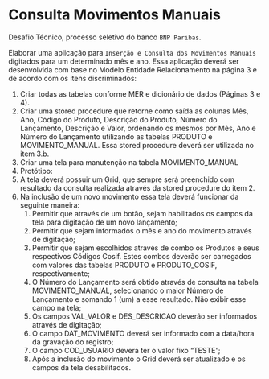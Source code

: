# Consulta Movimentos Manuais

Desafio Técnico, processo seletivo do banco `BNP Paribas`.

Elaborar uma aplicação para `Inserção e Consulta dos Movimentos Manuais` digitados para um determinado mês e ano. Essa
aplicação deverá ser desenvolvida com base no Modelo Entidade Relacionamento na página 3 e de
acordo com os itens discriminados:

1) Criar todas as tabelas conforme MER e dicionário de dados (Páginas 3 e 4).
2) Criar uma stored procedure que retorne como saída as colunas Mês, Ano, Código do Produto, Descrição do Produto, Número do Lançamento, Descrição e Valor, ordenando os mesmos por Mês, Ano e Número do Lançamento utilizando as tabelas PRODUTO e MOVIMENTO_MANUAL.
Essa stored procedure deverá ser utilizada no item 3.b.
3) Criar uma tela para manutenção na tabela MOVIMENTO_MANUAL
4) Protótipo: 
5) A tela deverá possuir um Grid, que sempre será preenchido com resultado da consulta
  realizada através da stored procedure do item 2.
6) Na inclusão de um novo movimento essa tela deverá funcionar da seguinte maneira:
      1) Permitir que através de um botão, sejam habilitados os campos da tela para digitação
      de um novo lançamento;
      2) Permitir que sejam informados o mês e ano do movimento através de digitação;
      3) Permitir que sejam escolhidos através de combo os Produtos e seus respectivos Códigos
      Cosif. Estes combos deverão ser carregados com valores das tabelas PRODUTO e
      PRODUTO_COSIF, respectivamente;
      4) O Número do Lançamento será obtido através de consulta na tabela
      MOVIMENTO_MANUAL, selecionando o maior Número de Lançamento e somando 1
      (um) a esse resultado. Não exibir esse campo na tela;
      5) Os campos VAL_VALOR e DES_DESCRICAO deverão ser informados através de digitação;
      6) O campo DAT_MOVIMENTO deverá ser informado com a data/hora da gravação do
      registro;
      7) O campo COD_USUARIO deverá ter o valor fixo “TESTE”;
      8) Após a inclusão do movimento o Grid deverá ser atualizado e os campos da tela
      desabilitados.
